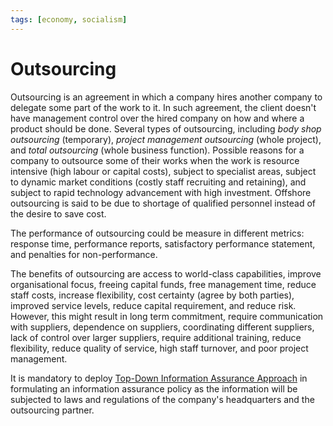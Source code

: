 ```yaml
---
tags: [economy, socialism]
---
```


# Outsourcing

Outsourcing is an agreement in which a company hires another company to delegate
some part of the work to it. In such agreement, the client doesn't have
management control over the hired company on how and where a product should be
done. Several types of outsourcing, including *body shop outsourcing*
(temporary), *project management outsourcing* (whole project), and *total
outsourcing* (whole business function). Possible reasons for a company to
outsource some of their works when the work is resource intensive (high labour
or capital costs), subject to specialist areas, subject to dynamic market
conditions (costly staff recruiting and retaining), and subject to rapid
technology advancement with high investment. Offshore outsourcing is said to be
due to shortage of qualified personnel instead of the desire to save cost.

The performance of outsourcing could be measure in different metrics: response
time, performance reports, satisfactory performance statement, and penalties for
non-performance.

The benefits of outsourcing are access to world-class capabilities, improve
organisational focus, freeing capital funds, free management time, reduce staff
costs, increase flexibility, cost certainty (agree by both parties), improved
service levels, reduce capital requirement, and reduce risk. However, this might
result in long term commitment, require communication with suppliers, dependence
on suppliers, coordinating different suppliers, lack of control over larger
suppliers, require additional training, reduce flexibility, reduce quality of
service, high staff turnover, and poor project management.

It is mandatory to deploy [Top-Down Information Assurance Approach](202408231520.md)
in formulating an information assurance policy as the information will be
subjected to laws and regulations of the company's headquarters and the
outsourcing partner.
